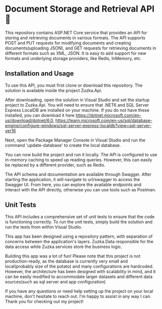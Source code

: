 # Document Storage and Retrieval API 🦜
This repository contains ASP.NET Core service that provides an API for storing and retrieving documents in various formats. The API supports POST and PUT requests for modifying documents and creating documents(uploading JSON), and GET requests for retrieving documents in different formats such as XML, JSON. It is easy to add support for new formats and underlying storage providers, like Redis, InMemory, etc.

## Installation and Usage
To use this API, you must first clone or download this repository. The solution is available inside the project Zuzka.Api.

After downloading, open the solution in Visual Studio and set the startup project to Zuzka.Api. You will need to ensure that .NET6 and SQL Server Express LocalDB are installed on your machine. If you do not have these installed, you can download it here https://dotnet.microsoft.com/en-us/download/dotnet/6.0, https://learn.microsoft.com/en-us/sql/database-engine/configure-windows/sql-server-express-localdb?view=sql-server-ver16

Next, open the Package Manager Console in Visual Studio and run the command 'update-database' to create the local database.

You can now build the project and run it locally. The API is configured to use in-memory caching to speed up reading queries. However, this can easily be replaced by a different provider, such as Redis.

The API schema and documentation are available through Swagger. After starting the application, it will navigate to url/swagger to access the Swagger UI. From here, you can explore the available endpoints and interact with the API directly, otherwise you can use tools such as Postman.

## Unit Tests
This API includes a comprehensive set of unit tests to ensure that the code is functioning correctly. To run the unit tests, simply build the solution and run the tests from within Visual Studio.

This app has been designed using a repository pattern, with separation of concerns between the application's layers. Zuzka.Data responsible for the data access while Zuzka.services store the business logic.

Building this app was a lot of fun! Please note that this project is not production-ready, as the database is currently very small and local(probably size of the potato) and many configurations are hardcoded. However, the architecture has been designed with scalability in mind, and it can be easily modified to accommodate larger datasets and different data sources(such as sql server and app configuration)

If you have any questions or need help setting up the project on your local machine, don't hesitate to reach out. I'm happy to assist in any way I can. Thank you for checking out my project!
